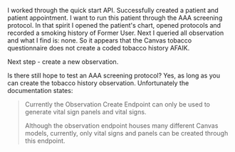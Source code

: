 I worked through the quick start API. Successfully created a patient and patient appointment. I want to run this patient through the AAA screening protocol. In that spirit I opened the patient's chart, opened protocols and recorded a smoking history of Former User. Next I queried all observation and what I find is: none. So it appears that the Canvas tobacco questionnaire does not create a coded tobacco history AFAIK. 

Next step - create a new observation. 

Is there still hope to test an AAA screening protocol? Yes, as long as you can create the tobacco history observation. Unfortunately the documentation states: 

>Currently the Observation Create Endpoint can only be used to generate vital sign panels and vital signs.
>
>Although the observation endpoint houses many different Canvas models, currently, only vital signs and panels can be created through this endpoint.